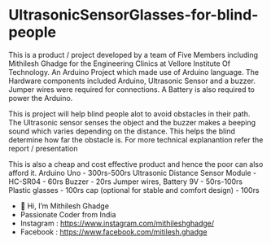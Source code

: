 # UltrasonicSensorGlasses-for-blind-people
This is a product / project developed by a team of Five Members including Mithilesh Ghadge for the Engineering Clinics at Vellore Institute Of Technology.
An Arduino Project which made use of Arduino language.
The Hardware components included Arduino, Ultrasonic Sensor and a buzzer. Jumper wires were required for connections. A Battery is also required to power the Arduino.

This is project will help blind people alot to avoid obstacles in their path.
The Ultrasonic sensor senses the object and the buzzer makes a beeping sound which varies depending on the distance. This helps the blind determine how far the obstacle is.
For more technical explanantion refer the report / presentation

This is also a cheap and cost effective product and hence the poor can also afford it.
Arduino Uno - 300rs-500rs
Ultrasonic Distance Sensor Module - HC-SR04 - 60rs
Buzzer - 20rs
Jumper wires, Battery 9V - 50rs-100rs
Plastic glasses - 100rs
cap (optional for stable and comfort design) - 100rs

- 👋 Hi, I’m Mithilesh Ghadge
- Passionate Coder from India
- Instagram : https://www.instagram.com/mithileshghadge/
- Facebook : https://www.facebook.com/mitilesh.ghadge
